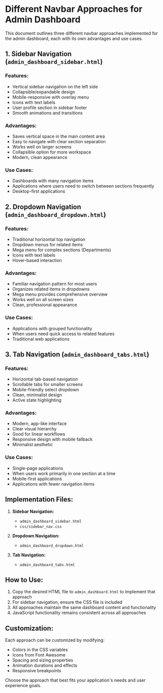 # Different Navbar Approaches for Admin Dashboard

This document outlines three different navbar approaches implemented for the admin dashboard, each with its own advantages and use cases.

## 1. Sidebar Navigation (`admin_dashboard_sidebar.html`)

### Features:
- Vertical sidebar navigation on the left side
- Collapsible/expandable design
- Mobile-responsive with overlay menu
- Icons with text labels
- User profile section in sidebar footer
- Smooth animations and transitions

### Advantages:
- Saves vertical space in the main content area
- Easy to navigate with clear section separation
- Works well on larger screens
- Collapsible option for more workspace
- Modern, clean appearance

### Use Cases:
- Dashboards with many navigation items
- Applications where users need to switch between sections frequently
- Desktop-first applications

## 2. Dropdown Navigation (`admin_dashboard_dropdown.html`)

### Features:
- Traditional horizontal top navigation
- Dropdown menus for related items
- Mega menu for complex sections (Departments)
- Icons with text labels
- Hover-based interaction

### Advantages:
- Familiar navigation pattern for most users
- Organizes related items in dropdowns
- Mega menu provides comprehensive overview
- Works well on all screen sizes
- Clean, professional appearance

### Use Cases:
- Applications with grouped functionality
- When users need quick access to related features
- Traditional web applications

## 3. Tab Navigation (`admin_dashboard_tabs.html`)

### Features:
- Horizontal tab-based navigation
- Scrollable tabs for smaller screens
- Mobile-friendly select dropdown
- Clean, minimalist design
- Active state highlighting

### Advantages:
- Modern, app-like interface
- Clear visual hierarchy
- Good for linear workflows
- Responsive design with mobile fallback
- Minimalist aesthetic

### Use Cases:
- Single-page applications
- When users work primarily in one section at a time
- Mobile-first applications
- Applications with fewer navigation items

## Implementation Files:

1. **Sidebar Navigation:**
   - `admin_dashboard_sidebar.html`
   - `css/sidebar_nav.css`

2. **Dropdown Navigation:**
   - `admin_dashboard_dropdown.html`

3. **Tab Navigation:**
   - `admin_dashboard_tabs.html`

## How to Use:

1. Copy the desired HTML file to `admin_dashboard.html` to implement that approach
2. For sidebar navigation, ensure the CSS file is included
3. All approaches maintain the same dashboard content and functionality
4. JavaScript functionality remains consistent across all approaches

## Customization:

Each approach can be customized by modifying:
- Colors in the CSS variables
- Icons from Font Awesome
- Spacing and sizing properties
- Animation durations and effects
- Responsive breakpoints

Choose the approach that best fits your application's needs and user experience goals.